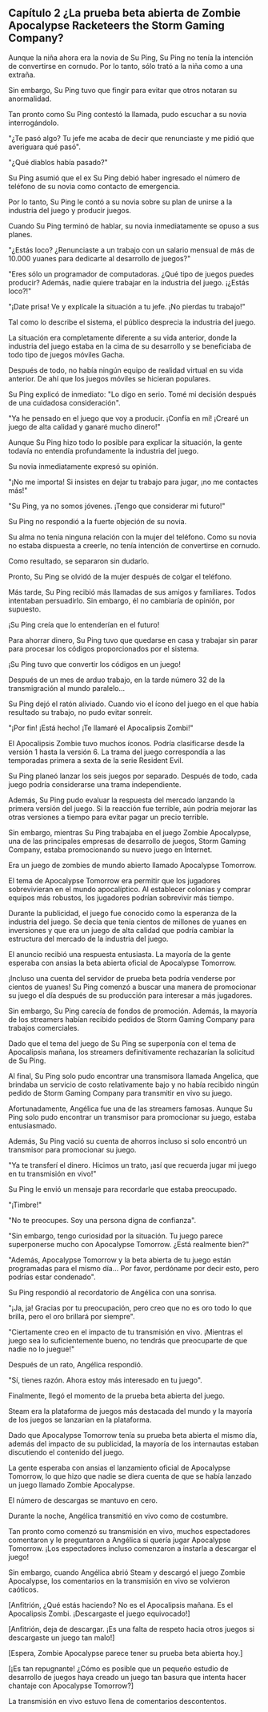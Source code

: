 
## Capítulo 2 ¿La prueba beta abierta de Zombie Apocalypse Racketeers the Storm Gaming Company?


Aunque la niña ahora era la novia de Su Ping, Su Ping no tenía la intención de convertirse en cornudo. Por lo tanto, sólo trató a la niña como a una extraña.

Sin embargo, Su Ping tuvo que fingir para evitar que otros notaran su anormalidad.

Tan pronto como Su Ping contestó la llamada, pudo escuchar a su novia interrogándolo.

"¿Te pasó algo? Tu jefe me acaba de decir que renunciaste y me pidió que averiguara qué pasó".

"¿Qué diablos había pasado?"

Su Ping asumió que el ex Su Ping debió haber ingresado el número de teléfono de su novia como contacto de emergencia.

Por lo tanto, Su Ping le contó a su novia sobre su plan de unirse a la industria del juego y producir juegos.

Cuando Su Ping terminó de hablar, su novia inmediatamente se opuso a sus planes.

"¿Estás loco? ¿Renunciaste a un trabajo con un salario mensual de más de 10.000 yuanes para dedicarte al desarrollo de juegos?"

"Eres sólo un programador de computadoras. ¿Qué tipo de juegos puedes producir? Además, nadie quiere trabajar en la industria del juego. ¡¿Estás loco?!"

"¡Date prisa! Ve y explícale la situación a tu jefe. ¡No pierdas tu trabajo!"

Tal como lo describe el sistema, el público desprecia la industria del juego.

La situación era completamente diferente a su vida anterior, donde la industria del juego estaba en la cima de su desarrollo y se beneficiaba de todo tipo de juegos móviles Gacha.

Después de todo, no había ningún equipo de realidad virtual en su vida anterior. De ahí que los juegos móviles se hicieran populares.

Su Ping explicó de inmediato: "Lo digo en serio. Tomé mi decisión después de una cuidadosa consideración".

"Ya he pensado en el juego que voy a producir. ¡Confía en mí! ¡Crearé un juego de alta calidad y ganaré mucho dinero!"

Aunque Su Ping hizo todo lo posible para explicar la situación, la gente todavía no entendía profundamente la industria del juego.

Su novia inmediatamente expresó su opinión.

"¡No me importa! Si insistes en dejar tu trabajo para jugar, ¡no me contactes más!"

"Su Ping, ya no somos jóvenes. ¡Tengo que considerar mi futuro!"

Su Ping no respondió a la fuerte objeción de su novia.

Su alma no tenía ninguna relación con la mujer del teléfono. Como su novia no estaba dispuesta a creerle, no tenía intención de convertirse en cornudo.

Como resultado, se separaron sin dudarlo.

Pronto, Su Ping se olvidó de la mujer después de colgar el teléfono.

Más tarde, Su Ping recibió más llamadas de sus amigos y familiares. Todos intentaban persuadirlo. Sin embargo, él no cambiaría de opinión, por supuesto.

¡Su Ping creía que lo entenderían en el futuro!

Para ahorrar dinero, Su Ping tuvo que quedarse en casa y trabajar sin parar para procesar los códigos proporcionados por el sistema.

¡Su Ping tuvo que convertir los códigos en un juego!

Después de un mes de arduo trabajo, en la tarde número 32 de la transmigración al mundo paralelo...

Su Ping dejó el ratón aliviado. Cuando vio el ícono del juego en el que había resultado su trabajo, no pudo evitar sonreír.

"¡Por fin! ¡Está hecho! ¡Te llamaré el Apocalipsis Zombi!"

El Apocalipsis Zombie tuvo muchos íconos. Podría clasificarse desde la versión 1 hasta la versión 6. La trama del juego correspondía a las temporadas primera a sexta de la serie Resident Evil.

Su Ping planeó lanzar los seis juegos por separado. Después de todo, cada juego podría considerarse una trama independiente.

Además, Su Ping pudo evaluar la respuesta del mercado lanzando la primera versión del juego. Si la reacción fue terrible, aún podría mejorar las otras versiones a tiempo para evitar pagar un precio terrible.

Sin embargo, mientras Su Ping trabajaba en el juego Zombie Apocalypse, una de las principales empresas de desarrollo de juegos, Storm Gaming Company, estaba promocionando su nuevo juego en Internet.

Era un juego de zombies de mundo abierto llamado Apocalypse Tomorrow.

El tema de Apocalypse Tomorrow era permitir que los jugadores sobrevivieran en el mundo apocalíptico. Al establecer colonias y comprar equipos más robustos, los jugadores podrían sobrevivir más tiempo.

Durante la publicidad, el juego fue conocido como la esperanza de la industria del juego. Se decía que tenía cientos de millones de yuanes en inversiones y que era un juego de alta calidad que podría cambiar la estructura del mercado de la industria del juego.

El anuncio recibió una respuesta entusiasta. La mayoría de la gente esperaba con ansias la beta abierta oficial de Apocalypse Tomorrow.

¡Incluso una cuenta del servidor de prueba beta podría venderse por cientos de yuanes!
Su Ping comenzó a buscar una manera de promocionar su juego el día después de su producción para interesar a más jugadores.

Sin embargo, Su Ping carecía de fondos de promoción. Además, la mayoría de los streamers habían recibido pedidos de Storm Gaming Company para trabajos comerciales.

Dado que el tema del juego de Su Ping se superponía con el tema de Apocalipsis mañana, los streamers definitivamente rechazarían la solicitud de Su Ping.

Al final, Su Ping solo pudo encontrar una transmisora ​​llamada Angelica, que brindaba un servicio de costo relativamente bajo y no había recibido ningún pedido de Storm Gaming Company para transmitir en vivo su juego.

Afortunadamente, Angélica fue una de las streamers famosas. Aunque Su Ping solo pudo encontrar un transmisor para promocionar su juego, estaba entusiasmado.

Además, Su Ping vació su cuenta de ahorros incluso si solo encontró un transmisor para promocionar su juego.

"Ya te transferí el dinero. Hicimos un trato, ¡así que recuerda jugar mi juego en tu transmisión en vivo!"

Su Ping le envió un mensaje para recordarle que estaba preocupado.

"¡Timbre!"

"No te preocupes. Soy una persona digna de confianza".

"Sin embargo, tengo curiosidad por la situación. Tu juego parece superponerse mucho con Apocalypse Tomorrow. ¿Está realmente bien?"

"Además, Apocalypse Tomorrow y la beta abierta de tu juego están programadas para el mismo día... Por favor, perdóname por decir esto, pero podrías estar condenado".

Su Ping respondió al recordatorio de Angélica con una sonrisa.

"¡Ja, ja! Gracias por tu preocupación, pero creo que no es oro todo lo que brilla, pero el oro brillará por siempre".

"Ciertamente creo en el impacto de tu transmisión en vivo. ¡Mientras el juego sea lo suficientemente bueno, no tendrás que preocuparte de que nadie no lo juegue!"

Después de un rato, Angélica respondió.

"Sí, tienes razón. Ahora estoy más interesado en tu juego".

Finalmente, llegó el momento de la prueba beta abierta del juego.

Steam era la plataforma de juegos más destacada del mundo y la mayoría de los juegos se lanzarían en la plataforma.

Dado que Apocalypse Tomorrow tenía su prueba beta abierta el mismo día, además del impacto de su publicidad, la mayoría de los internautas estaban discutiendo el contenido del juego.

La gente esperaba con ansias el lanzamiento oficial de Apocalypse Tomorrow, lo que hizo que nadie se diera cuenta de que se había lanzado un juego llamado Zombie Apocalypse.

El número de descargas se mantuvo en cero.

Durante la noche, Angélica transmitió en vivo como de costumbre.

Tan pronto como comenzó su transmisión en vivo, muchos espectadores comentaron y le preguntaron a Angélica si quería jugar Apocalypse Tomorrow. ¡Los espectadores incluso comenzaron a instarla a descargar el juego!

Sin embargo, cuando Angélica abrió Steam y descargó el juego Zombie Apocalypse, los comentarios en la transmisión en vivo se volvieron caóticos.

[Anfitrión, ¿Qué estás haciendo? No es el Apocalipsis mañana. Es el Apocalipsis Zombi. ¡Descargaste el juego equivocado!]

[Anfitrión, deja de descargar. ¡Es una falta de respeto hacia otros juegos si descargaste un juego tan malo!]

[Espera, Zombie Apocalypse parece tener su prueba beta abierta hoy.]

[¡Es tan repugnante! ¿Cómo es posible que un pequeño estudio de desarrollo de juegos haya creado un juego tan basura que intenta hacer chantaje con Apocalypse Tomorrow?]

La transmisión en vivo estuvo llena de comentarios descontentos.
